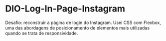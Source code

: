 # DIO-Log-In-Page-Instagram
Desafio: reconstruir a página de login do Instagram. 
Usei CSS com Flexbox, uma das abordagens de posicionamento de elementos mais utilizadas quando se trata de responsividade. 
